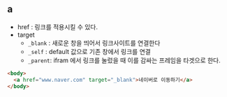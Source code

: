 ## a

- href : 링크를 적용시킬 수 있다.
- target
  - `_blank` : 새로운 창을 띄어서 링크사이트를 연결한다
  - `_self` : default 값으로 기존 창에서 링크를 연결
  - `_parent`: ifram 에서 링크를 눌렀을 때 이를 감싸는 프레임을 타겟으로 한다.

```html
<body>
  <a href="www.naver.com" target="_blank">네이버로 이동하기</a>
</body>
```
